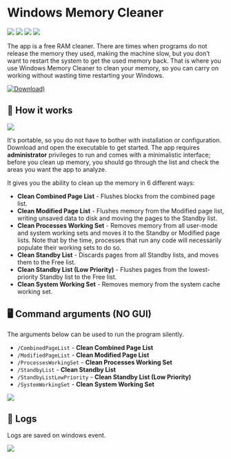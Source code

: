 # Windows Memory Cleaner
[![](https://img.shields.io/github/downloads/IgorMundstein/WinMemoryCleaner/total?style=for-the-badge)](#) 
[![](https://img.shields.io/github/license/IgorMundstein/WinMemoryCleaner?style=for-the-badge)](#) 
[![](https://img.shields.io/badge/Windows-Vista%20|%207%20|%208%20|%2010%20|%2011-blue?style=for-the-badge)](#)
[![](https://img.shields.io/badge/Windows%20Server-2008%20|%202012%20|%202016%20|%202019%20|%202022-blue?style=for-the-badge)](#)

The app is a free RAM cleaner. There are times when programs do not release the memory they used, making the machine slow, but you don’t want to restart the system to get the used memory back. That is where you use Windows Memory Cleaner to clean your memory, so you can carry on working without wasting time restarting your Windows. 

[![Download)](https://img.shields.io/github/v/release/IgorMundstein/WinMemoryCleaner?color=red&label=DOWNLOAD&logo=windows)](https://github.com/IgorMundstein/WinMemoryCleaner/releases/download/1.1/WinMemoryCleaner.zip)

## 🚀 How it works
[![](https://raw.githubusercontent.com/IgorMundstein/WinMemoryCleaner/master/docs/main-window.png)](#)

It's portable, so you do not have to bother with installation or configuration. Download and open the executable to get started. The app requires **administrator** privileges to run and comes with a minimalistic interface; before you clean up memory, you should go through the list and check the areas you want the app to analyze.

It gives you the ability to clean up the memory in 6 different ways:

- **Clean Combined Page List** - Flushes blocks from the combined page list.
- **Clean Modified Page List** - Flushes memory from the Modified page list, writing unsaved data to disk and moving the pages to the Standby list.
- **Clean Processes Working Set** - Removes memory from all user-mode and system working sets and moves it to the Standby or Modified page lists. Note that by the time, processes that run any code will necessarily populate their working sets to do so.
- **Clean Standby List** - Discards pages from all Standby lists, and moves them to the Free list.
- **Clean Standby List (Low Priority)** - Flushes pages from the lowest-priority Standby list to the Free list.
- **Clean System Working Set** - Removes memory from the system cache working set.

## 🖥️ Command arguments (NO GUI)
The arguments below can be used to run the program silently.

* `/CombinedPageList` - **Clean Combined Page List**
* `/ModifiedPageList` - **Clean Modified Page List**
* `/ProcessesWorkingSet` - **Clean Processes Working Set**
* `/StandbyList` - **Clean Standby List**
* `/StandbyListLowPriority` - **Clean Standby List (Low Priority)**
* `/SystemWorkingSet` - **Clean System Working Set**

[![](https://raw.githubusercontent.com/IgorMundstein/WinMemoryCleaner/master/docs/shortcut-command-arguments.png)](#)

## 📖 Logs
Logs are saved on windows event.

[![](https://raw.githubusercontent.com/IgorMundstein/WinMemoryCleaner/master/docs/windows-event-log.png)](#)
